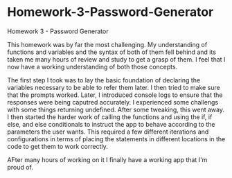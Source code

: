 # Homework-3-Password-Generator
Homework 3 - Password Generator

This homework was by far the most challenging. My understanding of functions and variables and the syntax of both of them fell behind and its taken me many hours of review and study to get a grasp of them. 
I feel that I now have a working understanding of both those concepts. 

The first step I took was to lay the basic foundation of declaring the variables necessary to be able to refer them later. 
I then tried to make sure that the prompts worked. 
Later, I introduced console logs to ensure that the responses were being caputred accurately. 
I experienced some challengs with some things returning undefined. 
After some tweaking, this went away. 
I then started the harder work of calling the functions and using the if, if else, and else conditionals to instruct the app to behave according to the parameters the user wants. 
This required a few different iterations and configurations in terms of placing the statements in different locations in the code to get them to work correctly. 

AFter many hours of working on it I finally have a working app that I'm proud of. 
